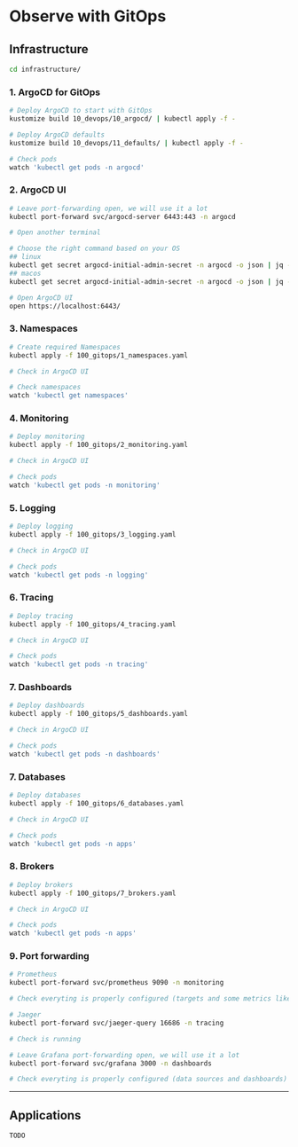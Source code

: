 
# Observe with GitOps

## Infrastructure

```bash
cd infrastructure/
```

### 1. ArgoCD for GitOps

```bash
# Deploy ArgoCD to start with GitOps
kustomize build 10_devops/10_argocd/ | kubectl apply -f -

# Deploy ArgoCD defaults
kustomize build 10_devops/11_defaults/ | kubectl apply -f -

# Check pods
watch 'kubectl get pods -n argocd'
```

### 2. ArgoCD UI

```bash
# Leave port-forwarding open, we will use it a lot
kubectl port-forward svc/argocd-server 6443:443 -n argocd

# Open another terminal

# Choose the right command based on your OS
## linux
kubectl get secret argocd-initial-admin-secret -n argocd -o json | jq -r '.data.password' | base64 -d
## macos
kubectl get secret argocd-initial-admin-secret -n argocd -o json | jq -r '.data.password' | base64 -D

# Open ArgoCD UI
open https://localhost:6443/
```

### 3. Namespaces

```bash
# Create required Namespaces
kubectl apply -f 100_gitops/1_namespaces.yaml

# Check in ArgoCD UI

# Check namespaces
watch 'kubectl get namespaces'
```

### 4. Monitoring

```bash
# Deploy monitoring
kubectl apply -f 100_gitops/2_monitoring.yaml

# Check in ArgoCD UI

# Check pods
watch 'kubectl get pods -n monitoring'
```

### 5. Logging

```bash
# Deploy logging
kubectl apply -f 100_gitops/3_logging.yaml

# Check in ArgoCD UI

# Check pods
watch 'kubectl get pods -n logging'
```

### 6. Tracing

```bash
# Deploy tracing
kubectl apply -f 100_gitops/4_tracing.yaml

# Check in ArgoCD UI

# Check pods
watch 'kubectl get pods -n tracing'
```

### 7. Dashboards

```bash
# Deploy dashboards
kubectl apply -f 100_gitops/5_dashboards.yaml

# Check in ArgoCD UI

# Check pods
watch 'kubectl get pods -n dashboards'
```

### 7. Databases

```bash
# Deploy databases
kubectl apply -f 100_gitops/6_databases.yaml

# Check in ArgoCD UI

# Check pods
watch 'kubectl get pods -n apps'
```

### 8. Brokers

```bash
# Deploy brokers
kubectl apply -f 100_gitops/7_brokers.yaml

# Check in ArgoCD UI

# Check pods
watch 'kubectl get pods -n apps'
```

### 9. Port forwarding

```bash
# Prometheus
kubectl port-forward svc/prometheus 9090 -n monitoring

# Check everyting is properly configured (targets and some metrics like "kube_pod_info")

# Jaeger
kubectl port-forward svc/jaeger-query 16686 -n tracing

# Check is running

# Leave Grafana port-forwarding open, we will use it a lot
kubectl port-forward svc/grafana 3000 -n dashboards

# Check everyting is properly configured (data sources and dashboards)
```

---

## Applications

`TODO`
